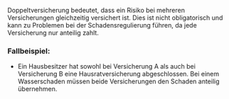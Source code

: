 Doppeltversicherung bedeutet, dass ein Risiko bei mehreren Versicherungen gleichzeitig versichert ist. Dies ist nicht obligatorisch und kann zu Problemen bei der Schadensregulierung führen, da jede Versicherung nur anteilig zahlt.

### **Fallbeispiel:** 
- Ein Hausbesitzer hat sowohl bei Versicherung A als auch bei Versicherung B eine Hausratversicherung abgeschlossen. Bei einem Wasserschaden müssen beide Versicherungen den Schaden anteilig übernehmen.